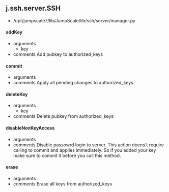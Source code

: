 ## j.ssh.server.SSH

- /opt/jumpscale7/lib/JumpScale/lib/ssh/server/manager.py

#### addKey 
- arguments
    - key
- comments
    Add pubkey to authorized_keys

#### commit 
- arguments
- comments
    Apply all pending changes to authorized_keys

#### deleteKey 
- arguments
    - key
- comments
    Delete pubkey from authorized_keys

#### disableNonKeyAccess 
- arguments
- comments
    Disable passowrd login to server. This action doens't require
    calling to commit and applies immediately. So if you added your key
    make sure to commit it before you call this method.

#### erase 
- arguments
- comments
    Erase all keys from authorized_keys

